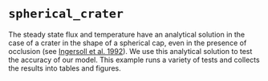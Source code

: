 # `spherical_crater`

The steady state flux and temperature have an analytical solution in
the case of a crater in the shape of a spherical cap, even in the
presence of occlusion (see [Ingersoll et
al. 1992](https://www.sciencedirect.com/science/article/pii/001910359290016Z)). We
use this analytical solution to test the accuracy of our model. This
example runs a variety of tests and collects the results into tables
and figures.

